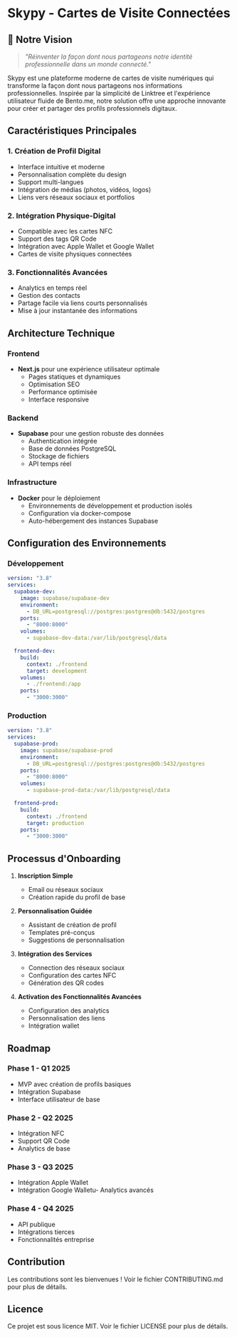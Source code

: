 # Skypy - Cartes de Visite Connectées

## 🎯 Notre Vision

> _"Réinventer la façon dont nous partageons notre identité professionnelle dans un monde connecté."_

Skypy est une plateforme moderne de cartes de visite numériques qui transforme la façon dont nous partageons nos informations professionnelles. Inspirée par la simplicité de Linktree et l'expérience utilisateur fluide de Bento.me, notre solution offre une approche innovante pour créer et partager des profils professionnels digitaux.

## Caractéristiques Principales

### 1. Création de Profil Digital

- Interface intuitive et moderne
- Personnalisation complète du design
- Support multi-langues
- Intégration de médias (photos, vidéos, logos)
- Liens vers réseaux sociaux et portfolios

### 2. Intégration Physique-Digital

- Compatible avec les cartes NFC
- Support des tags QR Code
- Intégration avec Apple Wallet et Google Wallet
- Cartes de visite physiques connectées

### 3. Fonctionnalités Avancées

- Analytics en temps réel
- Gestion des contacts
- Partage facile via liens courts personnalisés
- Mise à jour instantanée des informations

## Architecture Technique

### Frontend

- **Next.js** pour une expérience utilisateur optimale
  - Pages statiques et dynamiques
  - Optimisation SEO
  - Performance optimisée
  - Interface responsive

### Backend

- **Supabase** pour une gestion robuste des données
  - Authentication intégrée
  - Base de données PostgreSQL
  - Stockage de fichiers
  - API temps réel

### Infrastructure

- **Docker** pour le déploiement
  - Environnements de développement et production isolés
  - Configuration via docker-compose
  - Auto-hébergement des instances Supabase

## Configuration des Environnements

### Développement

```yaml
version: "3.8"
services:
  supabase-dev:
    image: supabase/supabase-dev
    environment:
      - DB_URL=postgresql://postgres:postgres@db:5432/postgres
    ports:
      - "8000:8000"
    volumes:
      - supabase-dev-data:/var/lib/postgresql/data

  frontend-dev:
    build:
      context: ./frontend
      target: development
    volumes:
      - ./frontend:/app
    ports:
      - "3000:3000"
```

### Production

```yaml
version: "3.8"
services:
  supabase-prod:
    image: supabase/supabase-prod
    environment:
      - DB_URL=postgresql://postgres:postgres@db:5432/postgres
    ports:
      - "8000:8000"
    volumes:
      - supabase-prod-data:/var/lib/postgresql/data

  frontend-prod:
    build:
      context: ./frontend
      target: production
    ports:
      - "3000:3000"
```

## Processus d'Onboarding

1. **Inscription Simple**

   - Email ou réseaux sociaux
   - Création rapide du profil de base

2. **Personnalisation Guidée**

   - Assistant de création de profil
   - Templates pré-conçus
   - Suggestions de personnalisation

3. **Intégration des Services**

   - Connection des réseaux sociaux
   - Configuration des cartes NFC
   - Génération des QR codes

4. **Activation des Fonctionnalités Avancées**
   - Configuration des analytics
   - Personnalisation des liens
   - Intégration wallet

## Roadmap

### Phase 1 - Q1 2025

- MVP avec création de profils basiques
- Intégration Supabase
- Interface utilisateur de base

### Phase 2 - Q2 2025

- Intégration NFC
- Support QR Code
- Analytics de base

### Phase 3 - Q3 2025

- Intégration Apple Wallet
- Intégration Google Walletu- Analytics avancés

### Phase 4 - Q4 2025

- API publique
- Intégrations tierces
- Fonctionnalités entreprise

## Contribution

Les contributions sont les bienvenues ! Voir le fichier CONTRIBUTING.md pour plus de détails.

## Licence

Ce projet est sous licence MIT. Voir le fichier LICENSE pour plus de détails.
